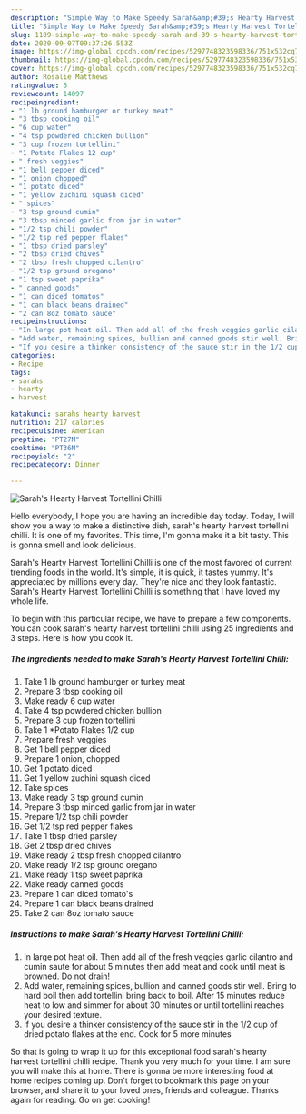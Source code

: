 ```yaml
---
description: "Simple Way to Make Speedy Sarah&amp;#39;s Hearty Harvest Tortellini Chilli"
title: "Simple Way to Make Speedy Sarah&amp;#39;s Hearty Harvest Tortellini Chilli"
slug: 1109-simple-way-to-make-speedy-sarah-and-39-s-hearty-harvest-tortellini-chilli
date: 2020-09-07T09:37:26.553Z
image: https://img-global.cpcdn.com/recipes/5297748323598336/751x532cq70/sarahs-hearty-harvest-tortellini-chilli-recipe-main-photo.jpg
thumbnail: https://img-global.cpcdn.com/recipes/5297748323598336/751x532cq70/sarahs-hearty-harvest-tortellini-chilli-recipe-main-photo.jpg
cover: https://img-global.cpcdn.com/recipes/5297748323598336/751x532cq70/sarahs-hearty-harvest-tortellini-chilli-recipe-main-photo.jpg
author: Rosalie Matthews
ratingvalue: 5
reviewcount: 14097
recipeingredient:
- "1 lb ground hamburger or turkey meat"
- "3 tbsp cooking oil"
- "6 cup water"
- "4 tsp powdered chicken bullion"
- "3 cup frozen tortellini"
- "1 Potato Flakes 12 cup"
- " fresh veggies"
- "1 bell pepper diced"
- "1 onion chopped"
- "1 potato diced"
- "1 yellow zuchini squash diced"
- " spices"
- "3 tsp ground cumin"
- "3 tbsp minced garlic from jar in water"
- "1/2 tsp chili powder"
- "1/2 tsp red pepper flakes"
- "1 tbsp dried parsley"
- "2 tbsp dried chives"
- "2 tbsp fresh chopped cilantro"
- "1/2 tsp ground oregano"
- "1 tsp sweet paprika"
- " canned goods"
- "1 can diced tomatos"
- "1 can black beans drained"
- "2 can 8oz tomato sauce"
recipeinstructions:
- "In large pot heat oil. Then add all of the fresh veggies garlic cilantro and cumin saute for about 5 minutes then add meat and cook until meat is browned. Do not drain!"
- "Add water, remaining spices, bullion and canned goods stir well. Bring to hard boil then add tortellini bring back to boil. After 15 minutes reduce heat to low and simmer for about 30 minutes or until tortellini reaches your desired texture."
- "If you desire a thinker consistency of the sauce stir in the 1/2 cup of dried potato flakes at the end. Cook for 5 more minutes"
categories:
- Recipe
tags:
- sarahs
- hearty
- harvest

katakunci: sarahs hearty harvest 
nutrition: 217 calories
recipecuisine: American
preptime: "PT27M"
cooktime: "PT36M"
recipeyield: "2"
recipecategory: Dinner

---
```



![Sarah&#39;s Hearty Harvest Tortellini Chilli](https://img-global.cpcdn.com/recipes/5297748323598336/751x532cq70/sarahs-hearty-harvest-tortellini-chilli-recipe-main-photo.jpg)

Hello everybody, I hope you are having an incredible day today. Today, I will show you a way to make a distinctive dish, sarah&#39;s hearty harvest tortellini chilli. It is one of my favorites. This time, I'm gonna make it a bit tasty. This is gonna smell and look delicious.

Sarah&#39;s Hearty Harvest Tortellini Chilli is one of the most favored of current trending foods in the world. It's simple, it is quick, it tastes yummy. It's appreciated by millions every day. They're nice and they look fantastic. Sarah&#39;s Hearty Harvest Tortellini Chilli is something that I have loved my whole life.




To begin with this particular recipe, we have to prepare a few components. You can cook sarah&#39;s hearty harvest tortellini chilli using 25 ingredients and 3 steps. Here is how you cook it.

<!--inarticleads1-->

##### The ingredients needed to make Sarah&#39;s Hearty Harvest Tortellini Chilli:

1. Take 1 lb ground hamburger or turkey meat
1. Prepare 3 tbsp cooking oil
1. Make ready 6 cup water
1. Take 4 tsp powdered chicken bullion
1. Prepare 3 cup frozen tortellini
1. Take 1 *Potato Flakes 1/2 cup
1. Prepare  fresh veggies
1. Get 1 bell pepper diced
1. Prepare 1 onion, chopped
1. Get 1 potato diced
1. Get 1 yellow zuchini squash diced
1. Take  spices
1. Make ready 3 tsp ground cumin
1. Prepare 3 tbsp minced garlic from jar in water
1. Prepare 1/2 tsp chili powder
1. Get 1/2 tsp red pepper flakes
1. Take 1 tbsp dried parsley
1. Get 2 tbsp dried chives
1. Make ready 2 tbsp fresh chopped cilantro
1. Make ready 1/2 tsp ground oregano
1. Make ready 1 tsp sweet paprika
1. Make ready  canned goods
1. Prepare 1 can diced tomato&#39;s
1. Prepare 1 can black beans drained
1. Take 2 can 8oz tomato sauce




<!--inarticleads2-->

##### Instructions to make Sarah&#39;s Hearty Harvest Tortellini Chilli:

1. In large pot heat oil. Then add all of the fresh veggies garlic cilantro and cumin saute for about 5 minutes then add meat and cook until meat is browned. Do not drain!
1. Add water, remaining spices, bullion and canned goods stir well. Bring to hard boil then add tortellini bring back to boil. After 15 minutes reduce heat to low and simmer for about 30 minutes or until tortellini reaches your desired texture.
1. If you desire a thinker consistency of the sauce stir in the 1/2 cup of dried potato flakes at the end. Cook for 5 more minutes




So that is going to wrap it up for this exceptional food sarah&#39;s hearty harvest tortellini chilli recipe. Thank you very much for your time. I am sure you will make this at home. There is gonna be more interesting food at home recipes coming up. Don't forget to bookmark this page on your browser, and share it to your loved ones, friends and colleague. Thanks again for reading. Go on get cooking!
